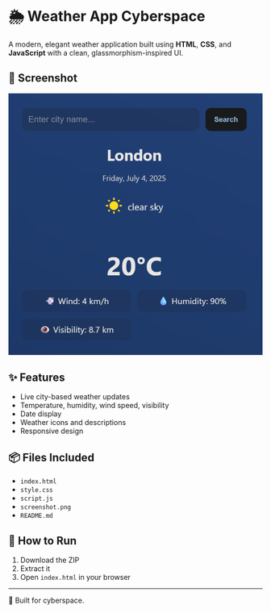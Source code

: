 # 🌦️ Weather App Cyberspace

A modern, elegant weather application built using **HTML**, **CSS**, and **JavaScript** with a clean, glassmorphism-inspired UI.

## 📸 Screenshot
![Weather App Screenshot](screenshot.png)

## ✨ Features
- Live city-based weather updates
- Temperature, humidity, wind speed, visibility
- Date display
- Weather icons and descriptions
- Responsive design

## 📦 Files Included
- `index.html`
- `style.css`
- `script.js`
- `screenshot.png`
- `README.md`

## 📖 How to Run
1. Download the ZIP
2. Extract it
3. Open `index.html` in your browser

---
💙 Built for cyberspace.